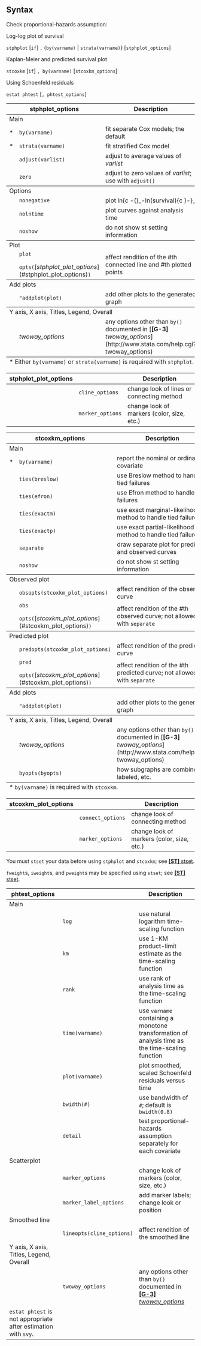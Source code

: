 ## Syntax

Check proportional-hazards assumption:

Log-log plot of survival

`stphplot` \[`if`\] `,` {`by(varname)` \|
`strata(varname)`} \[`stphplot_options`\]

Kaplan-Meier and predicted survival plot

`stcoxkm` \[`if`\] `, by(varname)` \[`stcoxkm_options`\]

Using Schoenfeld residuals

`estat phtest` \[`, phtest_options`\]

<table id="stphplot_options" class="syntab">
<colgroup>
<col style="width: 33%" />
<col style="width: 33%" />
<col style="width: 33%" />
</colgroup>
<thead>
<tr class="header">
<th colspan="2">stphplot_options</th>
<th>Description</th>
</tr>
</thead>
<tbody>
<tr class="odd section">
<td colspan="3">Main</td>
</tr>
<tr class="even" style="has_footnote">
<td>*</td>
<td><code class="command" data-options="by(varname)">by(varname)</code></td>
<td>fit separate Cox models; the default</td>
</tr>
<tr class="odd" style="has_footnote">
<td>*</td>
<td><code class="command" data-options="str">strata(varname)</code></td>
<td>fit stratified Cox model</td>
</tr>
<tr class="even">
<td class="normal"></td>
<td><code class="command" data-options="adj">adjust(varlist)</code></td>
<td>adjust to average values of <var class="command">varlist</var></td>
</tr>
<tr class="odd">
<td class="normal"></td>
<td><code class="command" data-options="z">zero</code></td>
<td>adjust to zero values of <var class="command">varlist</var>; use with <code class="command" data-options="adjust()">adjust()</code></td>
</tr>
</tbody>
<tbody>
<tr class="odd section">
<td colspan="3">Options</td>
</tr>
<tr class="even">
<td class="normal"></td>
<td><code class="command" data-options="noneg">nonegative</code></td>
<td>plot ln<span data-options="-(">{c -(}_-ln(survival)<span data-options=")-">{c )-}_</td>
</tr>
<tr class="odd">
<td class="normal"></td>
<td><code class="command" data-options="nolnt">nolntime</code></td>
<td>plot curves against analysis time</td>
</tr>
<tr class="even">
<td class="normal"></td>
<td><code class="command" data-options="nosh">noshow</code></td>
<td>do not show st setting information</td>
</tr>
</tbody>
<tbody>
<tr class="odd section">
<td colspan="3">Plot</td>
</tr>
<tr class="even">
<td class="normal"></td>
<td><code class="command">plot</code>
<ul>
</ul>
<code class="command">opts(</code>[<var class="command">stphplot_plot_options</var><strong></strong>](#stphplot_plot_options)<code class="command">)</code></td>
<td>affect rendition of the <var class="command">#</var>th connected line and <var class="command">#</var>th plotted points</td>
</tr>
</tbody>
<tbody>
<tr class="odd section">
<td colspan="3">Add plots</td>
</tr>
<tr class="even">
<td class="normal"></td>
<td><code class="command" data-options="&quot;addplot(addplot_option:plot)&quot;">"addplot(plot)</code></td>
<td>add other plots to the generated graph</td>
</tr>
</tbody>
<tbody>
<tr class="odd section">
<td colspan="3">Y axis, X axis, Titles, Legend, Overall</td>
</tr>
<tr class="even">
<td class="normal"></td>
<td><var class="command">twoway_options</var></td>
<td>any options other than <code class="command" data-options="by()">by()</code> documented in [<strong>[G-3]</strong> <em>twoway_options</em>](http://www.stata.com/help.cgi?twoway_options)</td>
</tr>
</tbody><tfoot>
<tr class="even footnote">
<td colspan="3">* Either <code class="command" data-options="by(varname)">by(varname)</code> or <code class="command" data-options="strata(varname)">strata(varname)</code> is required with <code class="command">stphplot</code>.</td>
</tr>
</tfoot>

</table>

| stphplot\_plot\_options |                  | Description                                |
|-------------------------|------------------|--------------------------------------------|
|                         | `cline_options`  | change look of lines or connecting method  |
|                         | `marker_options` | change look of markers (color, size, etc.) |

<table id="stcoxkm_options" class="syntab">
<colgroup>
<col style="width: 33%" />
<col style="width: 33%" />
<col style="width: 33%" />
</colgroup>
<thead>
<tr class="header">
<th colspan="2">stcoxkm_options</th>
<th>Description</th>
</tr>
</thead>
<tbody>
<tr class="odd section">
<td colspan="3">Main</td>
</tr>
<tr class="even" style="has_footnote">
<td>*</td>
<td><code class="command" data-options="by(varname)">by(varname)</code></td>
<td>report the nominal or ordinal covariate</td>
</tr>
<tr class="odd">
<td class="normal"></td>
<td><code class="command">ties(</code><code class="command">breslow)</code></td>
<td>use Breslow method to handle tied failures</td>
</tr>
<tr class="even">
<td class="normal"></td>
<td><code class="command">ties(</code><code class="command">efron)</code></td>
<td>use Efron method to handle tied failures</td>
</tr>
<tr class="odd">
<td class="normal"></td>
<td><code class="command">ties(exactm)</code></td>
<td>use exact marginal-likelihood method to handle tied failures</td>
</tr>
<tr class="even">
<td class="normal"></td>
<td><code class="command">ties(exactp)</code></td>
<td>use exact partial-likelihood method to handle tied failures</td>
</tr>
<tr class="odd">
<td class="normal"></td>
<td><code class="command" data-options="sep">separate</code></td>
<td>draw separate plot for predicted and observed curves</td>
</tr>
<tr class="even">
<td class="normal"></td>
<td><code class="command" data-options="nosh">noshow</code></td>
<td>do not show st setting information</td>
</tr>
</tbody>
<tbody>
<tr class="odd section">
<td colspan="3">Observed plot</td>
</tr>
<tr class="even">
<td class="normal"></td>
<td><code class="command" data-options="obsop">obsopts(stcoxkm_plot_options)</code></td>
<td>affect rendition of the observed curve</td>
</tr>
<tr class="odd">
<td class="normal"></td>
<td><code class="command">obs</code>
<ul>
</ul>
<code class="command">opts(</code>[<var class="command">stcoxkm_plot_options</var><strong></strong>](#stcoxkm_plot_options)<code class="command">)</code></td>
<td>affect rendition of the <var class="command">#</var>th observed curve; not allowed with <code class="command" data-options="separate">separate</code></td>
</tr>
</tbody>
<tbody>
<tr class="odd section">
<td colspan="3">Predicted plot</td>
</tr>
<tr class="even">
<td class="normal"></td>
<td><code class="command" data-options="predop">predopts(stcoxkm_plot_options)</code></td>
<td>affect rendition of the predicted curve</td>
</tr>
<tr class="odd">
<td class="normal"></td>
<td><code class="command">pred</code>
<ul>
</ul>
<code class="command">opts(</code>[<var class="command">stcoxkm_plot_options</var><strong></strong>](#stcoxkm_plot_options)<code class="command">)</code></td>
<td>affect rendition of the <var class="command">#</var>th predicted curve; not allowed with <code class="command" data-options="separate">separate</code></td>
</tr>
</tbody>
<tbody>
<tr class="odd section">
<td colspan="3">Add plots</td>
</tr>
<tr class="even">
<td class="normal"></td>
<td><code class="command" data-options="&quot;addplot(addplot_option:plot)&quot;">"addplot(plot)</code></td>
<td>add other plots to the generated graph</td>
</tr>
</tbody>
<tbody>
<tr class="odd section">
<td colspan="3">Y axis, X axis, Titles, Legend, Overall</td>
</tr>
<tr class="even">
<td class="normal"></td>
<td><var class="command">twoway_options</var></td>
<td>any options other than <code class="command" data-options="by()">by()</code> documented in [<strong>[G-3]</strong> <em>twoway_options</em>](http://www.stata.com/help.cgi?twoway_options)</td>
</tr>
<tr class="odd">
<td class="normal"></td>
<td><code class="command" data-options="byop">byopts(byopts)</code></td>
<td>how subgraphs are combined, labeled, etc.</td>
</tr>
</tbody><tfoot>
<tr class="even footnote">
<td colspan="3">* <code class="command" data-options="by(varname)">by(varname)</code> is required with <code class="command">stcoxkm</code>.</td>
</tr>
</tfoot>

</table>

| stcoxkm\_plot\_options |                   | Description                                |
|------------------------|-------------------|--------------------------------------------|
|                        | `connect_options` | change look of connecting method           |
|                        | `marker_options`  | change look of markers (color, size, etc.) |

You must `stset` your data before using `stphplot` and `stcoxkm`; see
[<strong>[ST]</strong> stset](http://www.stata.com/help.cgi?stset).

`fweight`s, `iweight`s, and `pweight`s may be specified using `stset`;
see
[<strong>[ST]</strong> stset](http://www.stata.com/help.cgi?stset).

| phtest\_options                                                  |                           | Description                                                                                                                                                           |
|------------------------------------------------------------------|---------------------------|-----------------------------------------------------------------------------------------------------------------------------------------------------------------------|
| Main                                                             |                           |                                                                                                                                                                       |
|                                                                  | `log`                     | use natural logarithm time-scaling function                                                                                                                           |
|                                                                  | `km`                      | use 1-KM product-limit estimate as the time-scaling function                                                                                                          |
|                                                                  | `rank`                    | use rank of analysis time as the time-scaling function                                                                                                                |
|                                                                  | `time(varname)`           | use `varname` containing a monotone transformation of analysis time as the time-scaling function                                                                      |
|                                                                  | `plot(varname)`           | plot smoothed, scaled Schoenfeld residuals versus time                                                                                                                |
|                                                                  | `bwidth(#)`               | use bandwidth of `#`; default is `bwidth(0.8)`                                                                                                                        |
|                                                                  | `detail`                  | test proportional-hazards assumption separately for each covariate                                                                                                    |
| Scatterplot                                                      |                           |                                                                                                                                                                       |
|                                                                  | `marker_options`          | change look of markers (color, size, etc.)                                                                                                                            |
|                                                                  | `marker_label_options`    | add marker labels; change look or position                                                                                                                            |
| Smoothed line                                                    |                           |                                                                                                                                                                       |
|                                                                  | `lineopts(cline_options)` | affect rendition of the smoothed line                                                                                                                                 |
| Y axis, X axis, Titles, Legend, Overall                          |                           |                                                                                                                                                                       |
|                                                                  | `twoway_options`          | any options other than `by()` documented in [<strong>[G-3]</strong> <em>twoway_options</em>](http://www.stata.com/help.cgi?twoway_options) |
| `estat phtest` is not appropriate after estimation with `svy`. |                           |                                                                                                                                                                       |
